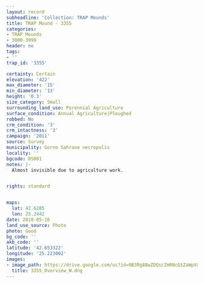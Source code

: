 ```yaml
---
layout: record
subheadline: 'Collection: TRAP Mounds'
title: TRAP Mound - 3355
categories:
- TRAP Mounds
- 3000-3999
header: no
tags:
- ''
trap_id: '3355'

certainty: Certain
elevation: '422'
max_diameter: '15'
min_diameter: '13'
height: '0.3'
size_category: Small
surrounding_land_use: Perennial Agriculture
surface_condition: Annual Agriculture|Ploughed
robbed: No
crm_condition: '3'
crm_intactness: '3'
campaign: '2011'
source: Survey
municipality: Gorno Sahrane necropolis
locality: ''
bgcode: DS001
notes: |-
  Almost invisible due to agriculture work.


rights: standard


maps:
  lat: 42.6285
  lon: 25.2442
date: 2018-05-16
land_use_source: Photo
photo: Good
bg_code: ''
akb_code: ''
latitude: '42.653322'
longitude: '25.223002'
images:
- image_path: https://drive.google.com/uc?id=0B3Rg88wZDQscZmRNcGtZaWpVaUk
  title: 3355_Overview_W.dng
---
```

